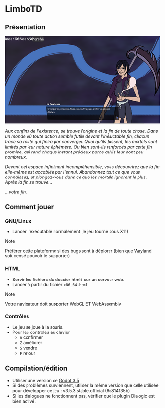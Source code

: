 # LimboTD

## Présentation

![Capture d'écran du jeu](https://github.com/jasonchampagne/GameJam/blob/main/20250509-20250523/Projets/limbotd/screenshot.png)

_Aux confins de l'existence, se trouve l'origine et la fin de toute chose._
_Dans un monde où toute action semble futile devant l'inéluctable fin, chacun trace sa route qui finira par converger._
_Quoi qu'ils fassent, les mortels sont limités par leur nature éphémère._
_Ou bien sont-ils renforcés par cette fin promise, qui rend chaque instant précieux parce qu'ils leur sont peu nombreux._

_Devant cet espace infiniment incompréhensible, vous découvrirez que la fin elle-même est accablée par l'ennui._
_Abandonnez tout ce que vous connaissez, et plongez-vous dans ce que les mortels ignorent le plus._
_Après la fin se trouve..._

_...votre fin._

## Comment jouer

### GNU/Linux

+ Lancer l'exécutable normalement (le jeu tourne sous X11)

> [!NOTE]
> Préférer cette plateforme si des bugs sont à déplorer (bien que Wayland soit censé pouvoir le supporter)

### HTML

+ Servir les fichiers du dossier html5 sur un serveur web.
+ Lancer à partir du fichier `x86_64.html`

> [!NOTE]
> Votre navigateur doit supporter WebGL ET WebAssembly

### Contrôles

+ Le jeu se joue à la souris.
+ Pour les contrôles au clavier
    + `A` confirmer
    + `Z` améliorer
    + `S` vendre
    + `F` retour

## Compilation/édition

+ Utiliser une version de [Godot 3.5](https://godotengine.org/)
+ Si des problèmes surviennent, utiliser la même version que celle utilisée pour développer ce jeu : v3.5.3.stable.official (6c814135b)
+ Si les dialogues ne fonctionnent pas, vérifier que le plugin Dialogic est bien activé.
